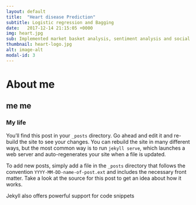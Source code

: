 ```yaml
---
layout: default
title:  "Heart disease Prediction"
subtitle: Logistic regression and Bagging
date:   2017-12-14 21:15:05 +0000
img: heart.jpg
sub: Implemented market basket analysis, sentiment analysis and social network analysis to drive insight from the IMDb.com Movie datasets.
thumbnail: heart-logo.jpg
alt: image-alt
modal-id: 3
---
```


# About me
## me me
### My life

You’ll find this post in your `_posts` directory. Go ahead and edit it and re-build the site to see your changes. You can rebuild the site in many different ways, but the most common way is to run `jekyll serve`, which launches a web server and auto-regenerates your site when a file is updated.

To add new posts, simply add a file in the `_posts` directory that follows the convention `YYYY-MM-DD-name-of-post.ext` and includes the necessary front matter. Take a look at the source for this post to get an idea about how it works.

Jekyll also offers powerful support for code snippets
